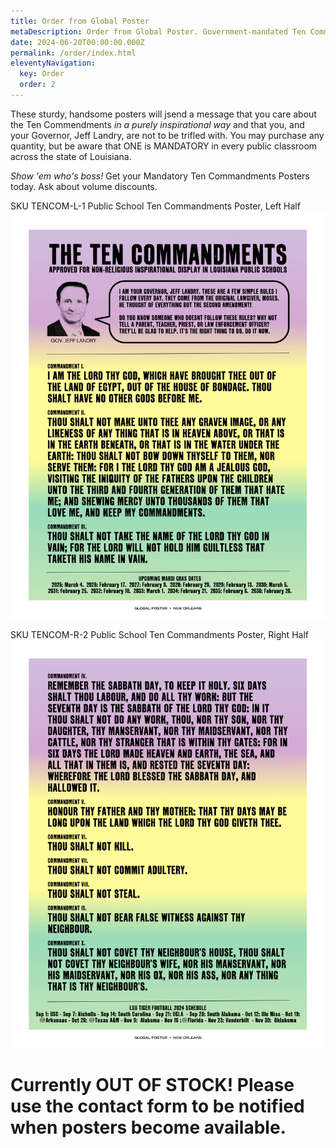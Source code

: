 ```yaml
---
title: Order from Global Poster
metaDescription: Order from Global Poster. Government-mandated Ten Commandments posters now available.
date: 2024-06-20T00:00:00.000Z
permalink: /order/index.html
eleventyNavigation:
  key: Order
  order: 2
---
```


These sturdy, handsome posters will jsend a message that you care about the Ten Commendments _in a purely inspirational way_ and that you, and your Governor, Jeff Landry, are not to be trifled with. You may purchase any quantity, but be aware that ONE is MANDATORY in every public classroom across the state of Louisiana.

_Show 'em who's boss!_ Get your Mandatory Ten Commandments Posters today.
Ask about volume discounts.

SKU TENCOM-L-1
Public School Ten Commandments Poster, Left Half
![Get in touch with Global Poster. Government-mandated Ten Commandments posters now available.](/static/img/global-poster-ten-commandments-1.jpg)

SKU TENCOM-R-2
Public School Ten Commandments Poster, Right Half
![Get in touch with Global Poster. Government-mandated Ten Commandments posters now available.](/static/img/global-poster-ten-commandments-2.jpg)

# Currently OUT OF STOCK! Please use the contact form to be notified when posters become available.